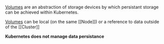 [Volumes](https://kubernetes.io/docs/concepts/storage/volumes/) are an abstraction of storage devices by which persistant storage can be achieved within Kubernetes.

[Volumes](https://kubernetes.io/docs/concepts/storage/volumes/) can be local (on the same [[Node]]) or a reference to data outside of the [[Cluster]]

**Kubernetes does not manage data persistance**